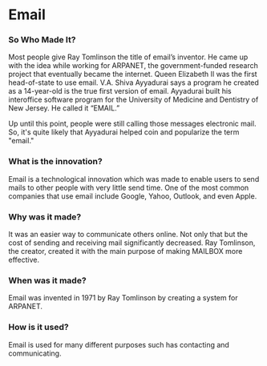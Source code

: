 # Email

### So Who Made It?
Most people give Ray Tomlinson the title of email’s inventor. He came up with the idea while working for ARPANET, the government-funded research project that eventually became the internet. Queen Elizabeth II was the first head-of-state to use email. V.A. Shiva Ayyadurai says a program he created as a 14-year-old is the true first version of email. Ayyadurai built his interoffice software program for the University of Medicine and Dentistry of New Jersey. He called it “EMAIL.”

Up until this point, people were still calling those messages electronic mail. So, it's quite likely that Ayyadurai helped coin and popularize the term "email."

### What is the innovation?	
Email is a technological innovation which was made to enable users to send mails to other people with very little send time. One of the most common companies that use email include Google, Yahoo, Outlook, and even Apple.

### Why was it made?	
It was an easier way to communicate others online. Not only that but the cost of sending and receiving mail significantly decreased. Ray Tomlinson, the creator, created it with the main purpose of making MAILBOX more effective. 
### When was it made?
Email was invented in 1971 by Ray Tomlinson by creating a system for ARPANET.

### How is it used?
Email is used for many different purposes such has contacting and communicating. 
